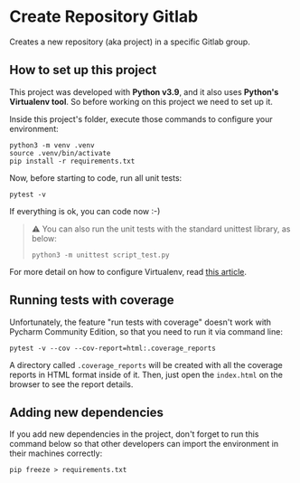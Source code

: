 # Create Repository Gitlab

Creates a new repository (aka project) in a specific Gitlab group.

## How to set up this project

This project was developed with **Python v3.9**, and it also uses **Python's Virtualenv tool**. So before working on this project we need to set up it.

Inside this project's folder, execute those commands to configure your environment:

```shell
python3 -m venv .venv
source .venv/bin/activate
pip install -r requirements.txt
```

Now, before starting to code, run all unit tests:

```shell
pytest -v
```

If everything is ok, you can code now :-)

> ⚠️ You can also run the unit tests with the standard unittest library, as below:
> ```shell
> python3 -m unittest script_test.py
> ```

For more detail on how to configure Virtualenv, read [this article](https://www.freecodecamp.org/news/how-to-setup-virtual-environments-in-python/).

## Running tests with coverage

Unfortunately, the feature "run tests with coverage" doesn't work with Pycharm Community Edition, so that you need to run it via command line:

```shell
pytest -v --cov --cov-report=html:.coverage_reports
```

A directory called `.coverage_reports` will be created with all the coverage reports in HTML format inside of it. Then, just open the `index.html` on the browser to see the report details. 

## Adding new dependencies

If you add new dependencies in the project, don't forget to run this command below so that other developers can import the environment in their machines correctly:
```shell
pip freeze > requirements.txt
```